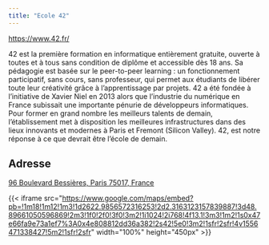 ```yaml
---
title: "Ecole 42"
---
```


https://www.42.fr/

42 est la première formation en informatique entièrement gratuite, ouverte à toutes et à tous sans condition de diplôme et accessible dès 18 ans. Sa pédagogie est basée sur le peer-to-peer learning : un fonctionnement participatif, sans cours, sans professeur, qui permet aux étudiants de libérer toute leur créativité grâce à l’apprentissage par projets. 42 a été fondée à l’initiative de Xavier Niel en 2013 alors que l’industrie du numérique en France subissait une importante pénurie de développeurs informatiques. Pour former en grand nombre les meilleurs talents de demain, l’établissement met à disposition les meilleures infrastructures dans des lieux innovants et modernes à Paris et Fremont (Silicon Valley). 42, est notre réponse à ce que devrait être l’école de demain.

## Adresse

[96 Boulevard Bessières, Paris 75017, France](https://goo.gl/maps/GeFLGthoDFWEENH9A)

{{< iframe src="https://www.google.com/maps/embed?pb=!1m18!1m12!1m3!1d2622.9856572316253!2d2.3163123157839887!3d48.89661050596869!2m3!1f0!2f0!3f0!3m2!1i1024!2i768!4f13.1!3m3!1m2!1s0x47e66fa9e73a1ef7%3A0x4e808812dd36a382!2s42!5e0!3m2!1sfr!2sfr!4v1556471338427!5m2!1sfr!2sfr" width="100%" height="450px" >}}
